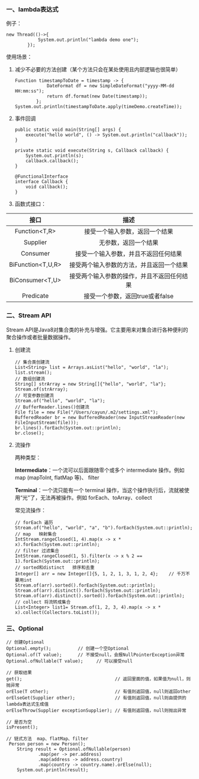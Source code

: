### 一、lambda表达式

例子：

```
new Thread(()->{
            System.out.println("lambda demo one");
        });
```

使用场景：

1. 减少不必要的方法创建（某个方法只会在某处使用且内部逻辑也很简单）

   ```
   Function timestampToDate = timestamp -> {
               DateFormat df = new SimpleDateFormat("yyyy-MM-dd HH:mm:ss");
               return df.format(new Date(timestamp));
           };
   System.out.println(timestampToDate.apply(timeDemo.createTime));
   ```

2. 事件回调

   ```
   public static void main(String[] args) {
       execute("hello world", () -> System.out.println("callback"));
   }
   
   private static void execute(String s, Callback callback) {
       System.out.println(s);
       callback.callback();
   }
   
   @FunctionalInterface
   interface Callback {
       void callback();
   }
   ```

3. 函数式接口：

|       接口        |                    描述                    |
| :---------------: | :----------------------------------------: |
|   Function<T,R>   |       接受一个输入参数，返回一个结果       |
|     Supplier      |            无参数，返回一个结果            |
|     Consumer      |    接受一个输入参数，并且不返回任何结果    |
| BiFunction<T,U,R> |  接受两个输入参数的方法，并且返回一个结果  |
|  BiConsumer<T,U>  | 接受两个输入参数的操作，并且不返回任何结果 |
|   Predicate<T>    |      接受一个参数，返回true或者false       |

### 二、Stream  API

Stream API是Java8对集合类的补充与增强。它主要用来对集合进行各种便利的聚合操作或者批量数据操作。

1. 创建流

   ```
   // 集合类创建流
   List<String> list = Arrays.asList("hello", "world", "la");
   list.stream();
   // 数组创建流
   String[] strArray = new String[]{"hello", "world", "la"};
   Stream.of(strArray);
   // 可变参数创建流
   Stream.of("hello", "world", "la");
   // BufferReader.lines()创建流
   File file = new File("/Users/cayun/.m2/settings.xml");
   BufferedReader br = new BufferedReader(new InputStreamReader(new FileInputStream(file)));
   br.lines().forEach(System.out::println);
   br.close();
   ```


2. 流操作

   两种类型：

   **Intermediate**：一个流可以后面跟随零个或多个 intermediate 操作。例如map (mapToInt, flatMap 等)、 filter

   **Terminal**：一个流只能有一个 terminal 操作，当这个操作执行后，流就被使用“光”了，无法再被操作。例如  forEach、toArray、collect

   

   常见流操作：

   ```
   // forEach 遍历
   Stream.of("hello", "world", "a", "b").forEach(System.out::println);
   // map	映射集合
   IntStream.rangeClosed(1, 4).map(x -> x * x).forEach(System.out::println);
   // filter 过滤集合
   IntStream.rangeClosed(1, 5).filter(x -> x % 2 == 1).forEach(System.out::println);
   // sorted和distinct   排序和去重
   Integer[] arr = new Integer[]{5, 1, 2, 1, 3, 1, 2, 4};    // 千万不要用int
   Stream.of(arr).sorted().forEach(System.out::println);
   Stream.of(arr).distinct().forEach(System.out::println);
   Stream.of(arr).distinct().sorted().forEach(System.out::println);
   // collect 将流转成集合
   List<Integer> list1= Stream.of(1, 2, 3, 4).map(x -> x * x).collect(Collectors.toList());
   ```


### 三、Optional

```
// 创建Optional 
Optional.empty();          // 创建一个空Optional
Optional.of(T value);      // 不接受null，会报NullPointerException异常
Optional.ofNullable(T value);     // 可以接受null

// 获取结果
get();                                   // 返回里面的值，如果值为null，则抛异常
orElse(T other);                         // 有值则返回值，null则返回other
orElseGet(Supplier other);               // 有值则返回值，null则由提供的lambda表达式生成值
orElseThrow(Supplier exceptionSupplier); // 有值则返回值，null则抛出异常

// 是否为空
isPresent(); 

// 链式方法  map、flatMap、filter
 Person person = new Person();
    String result = Optional.ofNullable(person)
            .map(per -> per.address)
            .map(address -> address.country)
            .map(country -> country.name).orElse(null);
    System.out.println(result);
```


